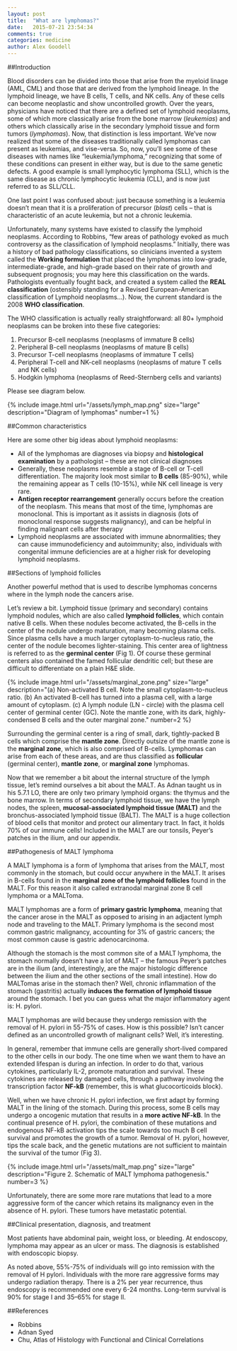 ```yaml
---
layout: post
title:  "What are lymphomas?"
date:   2015-07-21 23:54:34
comments: true
categories: medicine
author: Alex Goodell
---
```


##Introduction 

Blood disorders can be divided into those that arise from the myeloid linage (AML, CML) and those that are derived from the lymphoid lineage. In the lymphoid lineage, we have B cells, T cells, and NK cells. Any of these cells can become neoplastic and show uncontrolled growth. Over the years, physicians have noticed that there are a defined set of lymphoid neoplasms, some of which more classically arise from the bone marrow (_leukemias_) and others which classically arise in the secondary lymphoid tissue and form tumors (_lymphomas_). Now, that distinction is less important. We’ve now realized that some of the diseases traditionally called lymphomas can present as leukemias, and vise-versa.  So, now, you’ll see some of these diseases with names like “leukemia/lymphoma,” recognizing that some of these conditions can present in either way, but is due to the same genetic defects.  A good example is small lymphocytic lymphoma (SLL), which is the same disease as chronic lymphocytic leukemia (CLL), and is now just referred to as SLL/CLL.

One last point I was confused about: just because something is a leukemia doesn’t mean that it is a proliferation of precursor (_blast_) cells – that is characteristic of an acute leukemia, but not a chronic leukemia. 

Unfortunately, many systems have existed to classify the lymphoid neoplasms. According to Robbins, “few areas of pathology evoked as much controversy as the classification of lymphoid neoplasms.” Initially, there was a history of bad pathology classifications, so clinicians invented a system called the __Working formulation__ that placed the lymphomas into low-grade, intermediate-grade, and high-grade based on their rate of growth and subsequent prognosis; you may here this classification on the wards. Pathologists eventually fought back, and created a system called the __REAL classification__ (ostensibly standing for a Revised European-American classification of Lymphoid neoplasms…). Now, the current standard is the 2008 __WHO classification__. 

The WHO classification is actually really straightforward: all 80+ lymphoid neoplasms can be broken into these five categories:

1.	Precursor B-cell neoplasms (neoplasms of immature B cells)
2.	Peripheral B-cell neoplasms (neoplasms of mature B cells)
3.	Precursor T-cell neoplasms (neoplasms of immature T cells)
4.	Peripheral T-cell and NK-cell neoplasms (neoplasms of mature T cells and NK cells)
5.	Hodgkin lymphoma (neoplasms of Reed-Sternberg cells and variants)

Please see diagram below.

{% include image.html url="/assets/lymph_map.png" size="large" description="Diagram of lymphomas" number=1 %}

##Common characteristics

Here are some other big ideas about lymphoid neoplasms:

* All of the lymphomas are diagnoses via biopsy and __histological examination__ by a pathologist – these are not clinical diagnoses
* Generally, these neoplasms resemble a stage of B-cell or T-cell differentiation. The majority look most similar to __B cells__ (85-90%), while the remaining appear as T cells (10-15%), while NK cell lineage is very rare.
* __Antigen receptor rearrangement__ generally occurs before the creation of the neoplasm. This means that most of the time, lymphomas are monoclonal. This is important as it assists in diagnosis (lots of monoclonal response suggests malignancy), and can be helpful in finding malignant cells after therapy
* Lymphoid neoplasms are associated with immune abnormalities; they can cause immunodeficiency and autoimmunity; also, individuals with congenital immune deficiencies are at a higher risk for developing lymphoid neoplasms. 

##Sections of lymphoid follicles

Another powerful method that is used to describe lymphomas concerns where in the lymph node the cancers arise. 

Let’s review a bit. Lymphoid tissue (primary and secondary) contains lymphoid nodules, which are also called __lymphoid follicles__, which contain native B cells. When these nodules become activated, the B-cells in the center of the nodule undergo maturation, many becoming plasma cells. Since plasma cells have a much larger cytoplasm-to-nucleus ratio, the center of the nodule becomes lighter-staining. This center area of lightness is referred to as the __germinal center__ (Fig 1). Of course these germinal centers also contained the famed follicular dendritic cell; but these are difficult to differentiate on a plain H&E slide. 

{% include image.html url="/assets/marginal_zone.png" size="large" description="(a) Non-activated B cell. Note the small cytoplasm-to-nucleus ratio. (b) An activated B-cell has turned into a plasma cell, with a large amount of cytoplasm. (c) A lymph nodule (LN - circle) with the plasma cell center of germinal center (GC). Note the mantle zone, with its dark, highly-condensed B cells and the outer marginal zone." number=2 %}

Surrounding the germinal center is a ring of small, dark, tightly-packed B cells which comprise the __mantle zone__. Directly outsize of the mantle zone is the __marginal zone__, which is also comprised of B-cells. Lymphomas can arise from each of these areas, and are thus classified as __follicular__ (germinal center), __mantle zone__, or __marginal zone__ lymphomas. 

Now that we remember a bit about the internal structure of the lymph tissue, let’s remind ourselves a bit about the MALT. As Adnan taught us in his 5.7.1 LO, there are only two primary lymphoid organs: the thymus and the bone marrow. In terms of secondary lymphoid tissue, we have the lymph nodes, the spleen, __mucosal-associated lymphoid tissue (MALT)__ and the bronchus-associated lymphoid tissue (BALT). The MALT is a huge collection of blood cells that monitor and protect our alimentary tract. In fact, it holds 70% of our immune cells! Included in the MALT are our tonsils, Peyer’s patches in the ilium, and our appendix. 

##Pathogenesis of MALT lymphoma

A MALT lymphoma is a form of lymphoma that arises from the MALT, most commonly in the stomach, but could occur anywhere in the MALT. It arises in B-cells found in the __marginal zone of the lymphoid follicles__ found in the MALT. For this reason it also called extranodal marginal zone B cell lymphoma or a MALToma. 

MALT lymphomas are a form of __primary gastric lymphoma__, meaning that the cancer arose in the MALT as opposed to arising in an adjactent lymph node and traveling to the MALT. Primary lymphoma is the second most common gastric malignancy, accounting for 3% of gastric cancers; the most common cause is gastric adenocarcinoma.  

Although the stomach is the most common site of a MALT lymphoma, the stomach normally doesn’t have a lot of MALT – the famous Peyer’s patches are in the ilium (and, interestingly, are the major histologic difference between the ilium and the other sections of the small intestine). How do MALTomas arise in the stomach then? Well, chronic inflammation of the stomach (gastritis) actually __induces the formation of lymphoid tissue__ around the stomach. I bet you can guess what the major inflammatory agent is: H. pylori. 

MALT lymphomas are wild because they undergo remission with the removal of H. pylori in 55-75% of cases. How is this possible? Isn’t cancer defined as an uncontrolled growth of malignant cells? Well, it’s interesting.  

In general, remember that immune cells are generally short-lived compared to the other cells in our body. The one time when we want them to have an extended lifespan is during an infection. In order to do that, various cytokines, particularly IL-2, promote maturation and survival. These cytokines are released by damaged cells, through a pathway involving the transcription factor __NF-kB__ (remember, this is what glucocorticoids block). 

Well, when we have chronic H. pylori infection, we first adapt by forming MALT in the lining of the stomach. During this process, some B cells may undergo a oncogenic mutation that results in a __more active NF-kB__. In the continual presence of H. pylori, the combination of these mutations and endogenous NF-kB activation tips the scale towards too much B cell survival and promotes the growth of a tumor. Removal of H. pylori, however, tips the scale back, and the genetic mutations are not sufficient to maintain the survival of the tumor (Fig 3). 

{% include image.html url="/assets/malt_map.png" size="large" description="Figure 2. Schematic of MALT lymphoma pathogenesis." number=3 %}

Unfortunately, there are some more rare mutations that lead to a more aggressive form of the cancer which retains its malignancy even in the absence of H. pylori. These tumors have metastatic potential. 

##Clinical presentation, diagnosis, and treatment

Most patients have abdominal pain, weight loss, or bleeding. At endoscopy, lymphoma may appear as an ulcer or mass. The diagnosis is established with endoscopic biopsy. 

As noted above, 55%-75% of individuals will go into remission with the removal of H pylori. Individuals with the more rare aggressive forms may undergo radiation therapy. There is a 2% per year recurrence, thus endoscopy is recommended one every 6-24 months. Long-term survival is 90% for stage I and 35–65% for stage II.

##References

* Robbins
* Adnan Syed
* Chu, Atlas of Histology with Functional and Clinical Correlations
 